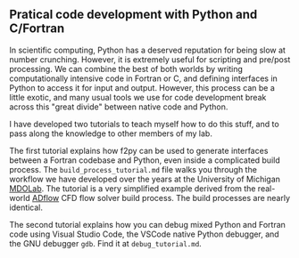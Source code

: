 ## Pratical code development with Python and C/Fortran

In scientific computing, Python has a deserved reputation for being slow at number crunching. However,  it is extremely useful for scripting and pre/post processing. We can combine the best of both worlds by writing computationally intensive code in Fortran or C, and defining interfaces in Python to access it for input and output. However, this process can be a little exotic, and many usual tools we use for code development break across this "great divide" between native code and Python.

I have developed two tutorials to teach myself how to do this stuff, and to pass along the knowledge to other members of my lab.

The first tutorial explains how f2py can be used to generate interfaces between a Fortran codebase and Python, even inside a complicated build process. 
The `build_process_tutorial.md` file walks you through the workflow we have developed over the years at the University of Michigan [MDOLab](mdolab.engin.umich.edu).
The tutorial is a very simplified example derived from the real-world [ADflow](github.com/mdolab/adflow) CFD flow solver build process.
The build processes are nearly identical.

The second tutorial explains how you can debug mixed Python and Fortran code using Visual Studio Code, the VSCode native Python debugger, and the GNU debugger `gdb`. Find it at `debug_tutorial.md`.